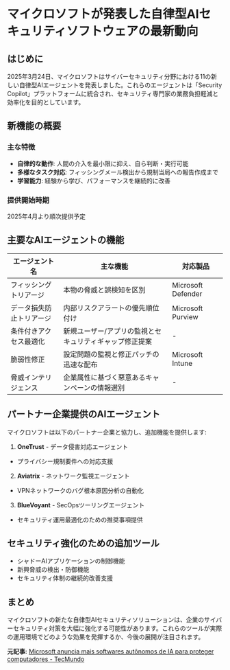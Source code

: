 # マイクロソフトが発表した自律型AIセキュリティソフトウェアの最新動向

## はじめに

2025年3月24日、マイクロソフトはサイバーセキュリティ分野における11の新しい自律型AIエージェントを発表しました。これらのエージェントは「Security Copilot」プラットフォームに統合され、セキュリティ専門家の業務負担軽減と効率化を目的としています。

## 新機能の概要

### 主な特徴
- **自律的な動作**: 人間の介入を最小限に抑え、自ら判断・実行可能
- **多様なタスク対応**: フィッシングメール検出から規制当局への報告作成まで
- **学習能力**: 経験から学び、パフォーマンスを継続的に改善

### 提供開始時期
2025年4月より順次提供予定

## 主要なAIエージェントの機能

| エージェント名 | 主な機能 | 対応製品 |
|---------------|---------|---------|
| フィッシングトリアージ | 本物の脅威と誤検知を区別 | Microsoft Defender |
| データ損失防止トリアージ | 内部リスクアラートの優先順位付け | Microsoft Purview |
| 条件付きアクセス最適化 | 新規ユーザー/アプリの監視とセキュリティギャップ修正提案 | - |
| 脆弱性修正 | 設定問題の監視と修正パッチの迅速な配布 | Microsoft Intune |
| 脅威インテリジェンス | 企業属性に基づく悪意あるキャンペーンの情報選別 | - |

## パートナー企業提供のAIエージェント

マイクロソフトは以下のパートナー企業と協力し、追加機能を提供します:

1. **OneTrust** - データ侵害対応エージェント
 - プライバシー規制要件への対応支援

2. **Aviatrix** - ネットワーク監視エージェント
 - VPNネットワークのバグ根本原因分析の自動化

3. **BlueVoyant** - SecOpsツーリングエージェント
 - セキュリティ運用最適化のための推奨事項提供

## セキュリティ強化のための追加ツール

- シャドーAIアプリケーションの制御機能
- 新興脅威の検出・防御機能
- セキュリティ体制の継続的改善支援

## まとめ

マイクロソフトの新たな自律型AIセキュリティソリューションは、企業のサイバーセキュリティ対策を大幅に強化する可能性があります。これらのツールが実際の運用環境でどのような効果を発揮するか、今後の展開が注目されます。

**元記事:** [Microsoft anuncia mais softwares autônomos de IA para proteger computadores - TecMundo](https://www.tecmundo.com.br/seguranca/403544-microsoft-anuncia-mais-softwares-autonomos-de-ia-para-proteger-computadores.htm)